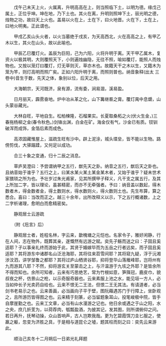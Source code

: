<!-- { "loadSidebar": true } -->
　　戊午己未天上火，火属离，升明高高在上，则当照临下土，以明为德。缘戊己属土，正位乎坤。坤在地，乃下土也。其火在离，升明则照坤下土，丽光明之德，烛物之功，故曰天上火也。盖易以火在上，土在下，曰火地晋。火在下，土在上，曰地火明夷。正此谓也。

　　甲戌乙亥山头火者，以火当墓绝于戌亥，为天高西北，火在高高之上，有甲乙木以生，其火在山头，故以此喻也。

　　甲辰乙巳覆灯火。盖辰为巨阳，己为六阳，火将升明于离。天干甲乙属木，复资火以极其明，大则覆照天下，小则遍烛幽隐，无往不照，喻如覆灯，能照人而烛物也。又按以笼灯曰覆灯，灯无草则灭，草亦木也。故籍天干之木以生，又籍木为笼为竿，则灯高明而照广矣。正如六阳升明于离，而照则普也。纳音象释(出太 三卷中)音生于数，先天之体，象别以位，后天之用。

　　大海朝宗，天河既济，泉有源，流有委，涧易涸，溪易盈。

　　日月丽天，霹雳奋地。炉中冶从革之化，山下篝继晷之膏。覆灯禺中息爝，山头蒙谷藏光。

　　大林自旺，平地自生。松柏楝隆，石榴果实。长夏取桑柘之火(伏火生金，)三春拖杨柳之金(春令秋色。)剑锋出渊，白金在矿。海金仅有气，沙金已有质。钗钏破浑而成饰，金箔后素而成色。

　　高浓固藏惟屋上，滋疏生旺有沙中。辟上泥涂，城头堞垒，皆不能以生物。路傍剪伐，大驿蹋蹂，又何足以成功。

　　合三十象之变通，归十二辰之消息。

　　草庐吴澄曰：予尝谓纳甲之五行，猷先天之卦。纳音之五行，猷后天之卦也。且纳音始于谁乎？五行之上，曰某水某火某土某金某木者，又始于谁乎？疑未世术家猥琐之所为也。予壮岁过朱光甫家，见其所撰甲子释义，凡干支之属五行，及其上所加二字，皆以理论，虽甚精密，而亦不无牵强者。予曰：纳音盖以数起，得木数者木，得金数者金，得土数则水，得水数则火，得火数则土也。先生布算，算之悉合。喜曰：当改而正之。越三十余年，出所改释义以示，下之五行概诸数，上之二字析诸理，愈明白而愈精密矣。

　　静观居士云游疏

　　（附《卮言》后）

　　静观居士者，姓程名林，字云来，歙槐塘之元恺也。名家令子，雅好闲静，行在人间，志在物外，既葬其亲，遂慨然有远游之赋。奕先子觞而送之曰：子固且奚适耶？子以事亲礼终而游始于此，其贤于婚嫁毕而为五岳之行者远矣，而子固且奚适耶？其将游东中诸郡名山泛沧海耶，其将往来苕雪间耶？其将窥九疑，浮于沅湘涉汶泗，讲学邹鲁之都耶？其将过庐山栖贤谷耶，抑将登华山落雁峰耶，岂将州有九而游其八耶？不然，抑将游玄关至蒙击之上，与汗温游于九垓之外耶？是皆余所不得而知也。余所可知者，云来有巧思绝艺，常为竹根如意，笋箨冠，鹿皮巾，貌叔夜之杯，仿景山之枪，以示奇服奇器也。云来素服上池之水，能见垣一方人，必当如仲长子光卖药自给也。云来不恨无二王法，但恨二王无其法。有请道者，必当剑书老易示之也。云来善画，必当画向子平于壁，图阮藉遇苏门于行障上，坐卧观之，且所游历皆得图之也。云来精于刻篆，必当留题象耳山，投笔峻极中院，皆手自摩崖勤之也。云来工文章，必当有山水漫游之记也。他日余或遇之于山之阳，水之央，庶几折芰为，以荷荐肉，瓠瓢盈酒，为披其记，发其图，则所谓俯仰之问。若日再升，抚琴动操，众山首响声，古人岂欺我哉。更为乞碧霞饵刀圭匕服之，使 羸之躯，忽变为济胜之具，于是相与道昆仑之墟，题其柱而刻之曰：奕先云来游此。

　　顺治己亥冬十二月朔后一日弟光礼拜题

　　
